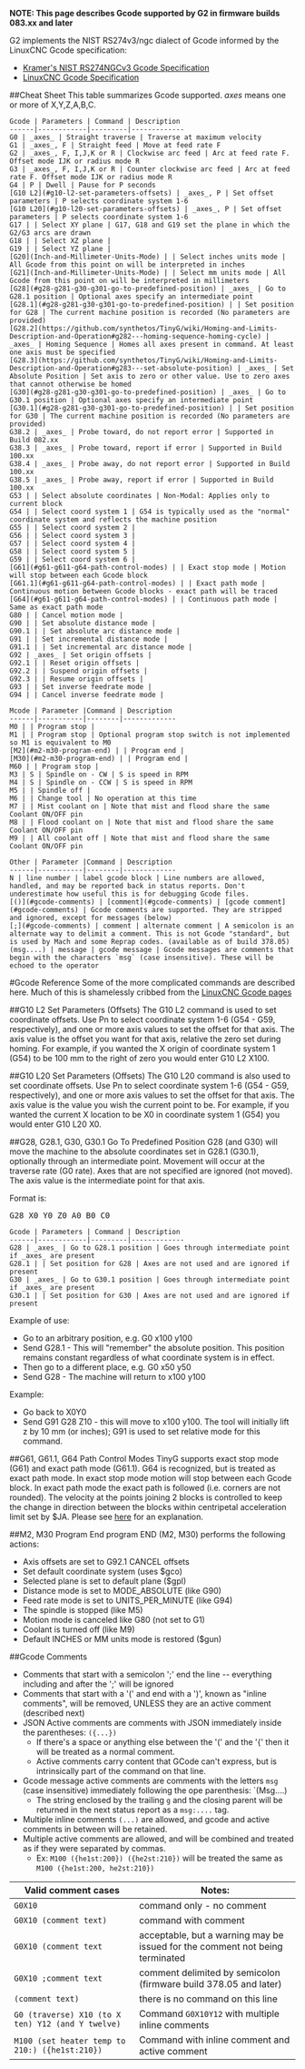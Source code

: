 **NOTE: This page describes Gcode supported by G2 in firmware builds 083.xx and later**

G2 implements the NIST RS274v3/ngc dialect of Gcode informed by the LinuxCNC Gcode specification:
* [Kramer's NIST RS274NGCv3 Gcode Specification](http://technisoftdirect.com/catalog/download/RS274NGC_3.pdf)
* [LinuxCNC Gcode Specification](http://www.linuxcnc.org/docs/2.4/html/gcode_main.html)<br>

##Cheat Sheet
This table summarizes Gcode supported. _axes_ means one or more of X,Y,Z,A,B,C. 

	Gcode | Parameters | Command | Description
	------|------------|---------|-------------
	G0 | _axes_ | Straight traverse | Traverse at maximum velocity
	G1 | _axes_, F | Straight feed | Move at feed rate F
	G2 | _axes_, F, I,J,K or R | Clockwise arc feed | Arc at feed rate F. Offset mode IJK or radius mode R
	G3 | _axes_, F, I,J,K or R | Counter clockwise arc feed | Arc at feed rate F. Offset mode IJK or radius mode R
	G4 | P | Dwell | Pause for P seconds
	[G10 L2](#g10-l2-set-parameters-offsets) | _axes_, P | Set offset parameters | P selects coordinate system 1-6
	[G10 L20](#g10-l20-set-parameters-offsets) | _axes_, P | Set offset parameters | P selects coordinate system 1-6
	G17 | | Select XY plane | G17, G18 and G19 set the plane in which the G2/G3 arcs are drawn
	G18 | | Select XZ plane |
	G19 | | Select YZ plane |
	[G20](Inch-and-Millimeter-Units-Mode) | | Select inches units mode | All Gcode from this point on will be interpreted in inches
	[G21](Inch-and-Millimeter-Units-Mode) | | Select mm units mode | All Gcode from this point on will be interpreted in millimeters
	[G28](#g28-g281-g30-g301-go-to-predefined-position) | _axes_ | Go to G28.1 position | Optional axes specify an intermediate point
	[G28.1](#g28-g281-g30-g301-go-to-predefined-position) | | Set position for G28 | The current machine position is recorded (No parameters are provided)
	[G28.2](https://github.com/synthetos/TinyG/wiki/Homing-and-Limits-Description-and-Operation#g282---homing-sequence-homing-cycle) | _axes_ | Homing Sequence | Homes all axes present in command. At least one axis must be specified
	[G28.3](https://github.com/synthetos/TinyG/wiki/Homing-and-Limits-Description-and-Operation#g283---set-absolute-position) | _axes_ | Set Absolute Position | Set axis to zero or other value. Use to zero axes that cannot otherwise be homed
	[G30](#g28-g281-g30-g301-go-to-predefined-position) | _axes_ | Go to G30.1 position | Optional axes specify an intermediate point
	[G30.1](#g28-g281-g30-g301-go-to-predefined-position) | | Set position for G30 | The current machine position is recorded (No parameters are provided)
	G38.2 | _axes_ | Probe toward, do not report error | Supported in Build 082.xx
	G38.3 | _axes_ | Probe toward, report if error | Supported in Build 100.xx
	G38.4 | _axes_ | Probe away, do not report error | Supported in Build 100.xx 
	G38.5 | _axes_ | Probe away, report if error | Supported in Build 100.xx
	G53 | | Select absolute coordinates | Non-Modal: Applies only to current block
	G54 | | Select coord system 1 | G54 is typically used as the "normal" coordinate system and reflects the machine position
	G55 | | Select coord system 2 |
	G56 | | Select coord system 3 |
	G57 | | Select coord system 4 |
	G58 | | Select coord system 5 |
	G59 | | Select coord system 6 |
	[G61](#g61-g611-g64-path-control-modes) | | Exact stop mode | Motion will stop between each Gcode block
	[G61.1](#g61-g611-g64-path-control-modes) | | Exact path mode | Continuous motion between Gcode blocks - exact path will be traced
	[G64](#g61-g611-g64-path-control-modes) | | Continuous path mode | Same as exact path mode 
	G80 | | Cancel motion mode |
	G90 | | Set absolute distance mode |
	G90.1 | | Set absolute arc distance mode |
	G91 | | Set incremental distance mode |
	G91.1 | | Set incremental arc distance mode |
	G92 | _axes_ | Set origin offsets |
	G92.1 | | Reset origin offsets |
	G92.2 | | Suspend origin offsets |
	G92.3 | | Resume origin offsets |
	G93 | | Set inverse feedrate mode |
	G94 | | Cancel inverse feedrate mode |

 	Mcode | Parameter |Command | Description
	------|-----------|--------|-------------
	M0 | | Program stop |
	M1 | | Program stop | Optional program stop switch is not implemented so M1 is equivalent to M0
	[M2](#m2-m30-program-end) | | Program end |
	[M30](#m2-m30-program-end) | | Program end |
	M60 | | Program stop |
	M3 | S | Spindle on - CW | S is speed in RPM
	M4 | S | Spindle on - CCW | S is speed in RPM
	M5 | | Spindle off |
	M6 | | Change tool | No operation at this time
	M7 | | Mist coolant on | Note that mist and flood share the same Coolant ON/OFF pin
	M8 | | Flood coolant on | Note that mist and flood share the same Coolant ON/OFF pin
	M9 | | All coolant off | Note that mist and flood share the same Coolant ON/OFF pin

 	Other | Parameter |Command | Description
	------|-----------|--------|-------------
	N | line number | label gcode block | Line numbers are allowed, handled, and may be reported back in status reports. Don't underestimate how useful this is for debugging Gcode files.
	[()](#gcode-comments) | [comment](#gcode-comments) | [gcode comment](#gcode-comments) | Gcode comments are supported. They are stripped and ignored, except for messages (below)
	[;](#gcode-comments) | comment | alternate comment | A semicolon is an alternate way to delimit a comment. This is not Gcode "standard", but is used by Mach and some Reprap codes. (available as of build 378.05)
	(msg....) | message | gcode message | Gcode messages are comments that begin with the characters `msg` (case insensitive). These will be echoed to the operator 


#Gcode Reference
Some of the more complicated commands are described here. Much of this is shamelessly cribbed from the [LinuxCNC Gcode pages](http://www.linuxcnc.org/docs/2.4/html/gcode_main.html)<br>

##G10 L2 Set Parameters (Offsets)
The G10 L2 command is used to set coordinate offsets. Use Pn to select coordinate system 1-6 (G54 - G59, respectively), and one or more axis values to set the offset for that axis. The axis value is the offset you want for that axis, relative the zero set during homing. For example, if you wanted the X origin of coordinate system 1 (G54) to be 100 mm to the right of zero you would enter G10 L2 X100.

##G10 L20 Set Parameters (Offsets)
The G10 L20 command is also used to set coordinate offsets. Use Pn to select coordinate system 1-6 (G54 - G59, respectively), and one or more axis values to set the offset for that axis. The axis value is the value you wish the current point to be. For example, if you wanted the current X location to be X0 in coordinate system 1 (G54) you would enter G10 L20 X0.

##G28, G28.1, G30, G30.1 Go To Predefined Position
G28 (and G30) will move the machine to the absolute coordinates set in G28.1 (G30.1), optionally through an intermediate point.  Movement will occur at the traverse rate (G0 rate). Axes that are not specified are ignored (not moved). The axis value is the intermediate point for that axis. 

Format is:
<pre>G28 X0 Y0 Z0 A0 B0 C0</pre>

	Gcode | Parameters | Command | Description
	------|------------|---------|-------------
	G28 | _axes_ | Go to G28.1 position | Goes through intermediate point if _axes_ are present
	G28.1 | | Set position for G28 | Axes are not used and are ignored if present
	G30 | _axes_ | Go to G30.1 position | Goes through intermediate point if _axes_ are present
	G30.1 | | Set position for G30 | Axes are not used and are ignored if present

Example of use: 
* Go to an arbitrary position, e.g. G0 x100 y100 
* Send G28.1  - This will "remember" the absolute position. This position remains constant regardless of what coordinate system is in effect. 
* Then go to a different place, e.g. G0 x50 y50
* Send G28  - The machine will return to x100 y100

Example:
* Go back to X0Y0
* Send G91 G28 Z10 - this will move to x100 y100. The tool will initially lift z by 10 mm (or inches); G91 is used to set relative mode for this command. 

##G61, G61.1, G64 Path Control Modes
TinyG supports exact stop mode (G61) and exact path mode (G61.1). G64 is recognized, but is treated as exact path mode. In exact stop mode motion will stop between each Gcode block. In exact path mode the exact path is followed (i.e. corners are not rounded). The velocity at the points joining 2 blocks is controlled to keep the change in direction between the blocks within centripetal acceleration limit set by $JA. Please see [here](https://github.com/synthetos/TinyG/wiki/Configuration#xjd---junction-deviation) for an explanation.

##M2, M30 Program End
program END (M2, M30) performs the following actions:

* Axis offsets are set to G92.1 CANCEL offsets
* Set default coordinate system (uses $gco)
* Selected plane is set to default plane ($gpl)
* Distance mode is set to MODE_ABSOLUTE (like G90)
* Feed rate mode is set to UNITS_PER_MINUTE (like G94)
* The spindle is stopped (like M5)
* Motion mode is canceled like G80 (not set to G1)
* Coolant is turned off (like M9)
* Default INCHES or MM units mode is restored ($gun)

##Gcode Comments
 * Comments that start with a semicolon ';' end the line -- everything including and after the ';' will be ignored
 * Comments that start with a '(' and end with a ')', known as "inline comments", will be removed, UNLESS they are an active comment (described next)
 * JSON Active comments are comments with JSON immediately inside the parentheses: `({...})`
   * If there's a space or anything else between the '(' and the '{' then it will be treated as a normal comment.
   * Active comments carry content that GCode can't express, but is intrinsically part of the command on that line.
 * Gcode message active comments are comments with the letters `msg` (case insensitive) immediately following the ope parenthesis: `(Msg....)
   * The string enclosed by the trailing `g` and the closing parent will be returned in the next status report as a `msg:....` tag.
 * Multiple inline comments `(...)` are allowed, and gcode and active comments in between will be retained.
 * Multiple active comments are allowed, and will be combined and treated as if they were separated by commas.
   * Ex: `M100 ({he1st:200}) ({he2st:210})` will be treated the same as `M100 ({he1st:200, he2st:210})`

| Valid comment cases       | Notes: |
| --- | --- |
| `G0X10`                      | command only - no comment |
| `G0X10 (comment text)`       | command with comment |
| `G0X10 (comment text`        | acceptable, but a warning may be issued for the comment not being terminated |
| `G0X10 ;comment text`        | comment delimited by semicolon (firmware build 378.05 and later) |
| `(comment text)`             | there is no command on this line |
| `G0 (traverse) X10 (to X ten) Y12 (and Y twelve)` | Command `G0X10Y12` with multiple inline comments |
| `M100 (set heater temp to 210:) ({he1st:210})` | Command with inline comment and active comment |